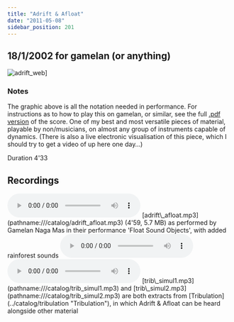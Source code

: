 ```yaml
---
title: "Adrift & Afloat"
date: "2011-05-08"
sidebar_position: 201
---
```


## 18/1/2002 for gamelan (or anything)

![](/img/adrift_web.png "adrift_web")]

### Notes

The graphic above is all the notation needed in performance. For instructions as to how to play this on gamelan, or similar, see the full [.pdf version](pathname:///catalog/adrift_afloat_2k20.pdf) of the score. One of my best and most versatile pieces of material, playable by non/musicians, on almost any group of instruments capable of dynamics. (There is also a live electronic visualisation of this piece, which I should try to get a video of up here one day…)

Duration 4'33


## Recordings

<audio controls>
  <source src="/catalog/adrift_afloat.mp3"/>
</audio>
[adrift\_afloat.mp3](pathname:///catalog/adrift_afloat.mp3) (4'59, 5.7 MB) as performed by Gamelan Naga Mas in their performance 'Float Sound Objects', with added rainforest sounds

<audio controls>
  <source src="/catalog/trib_simul1.mp3"/>
</audio>

<audio controls>
  <source src="/catalog/trib_simul2.mp3"/>
</audio>
[trib\_simul1.mp3](pathname:///catalog/trib_simul1.mp3) and [trib\_simul2.mp3](pathname:///catalog/trib_simul2.mp3) are both extracts from [Tribulation](../catalog/tribulation "Tribulation"), in which Adrift & Afloat can be heard alongside other material



